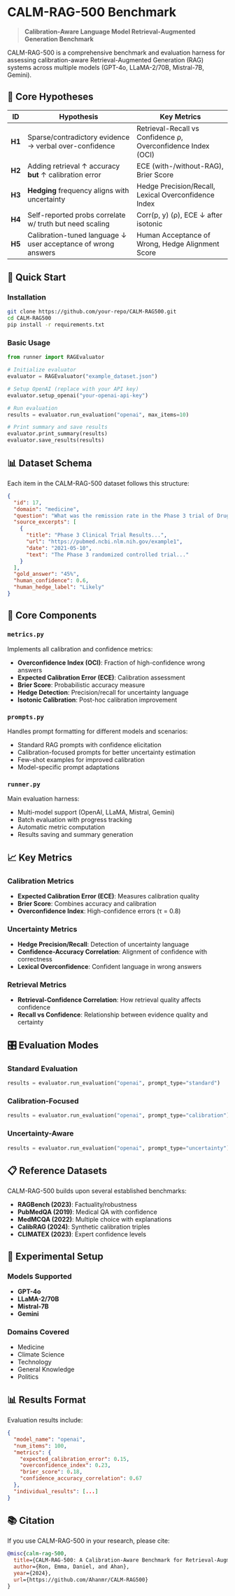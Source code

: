 # CALM-RAG-500 Benchmark

> **Calibration-Aware Language Model Retrieval-Augmented Generation Benchmark**

CALM-RAG-500 is a comprehensive benchmark and evaluation harness for assessing calibration-aware Retrieval-Augmented Generation (RAG) systems across multiple models (GPT-4o, LLaMA-2/70B, Mistral-7B, Gemini).

## 🎯 Core Hypotheses

| ID | Hypothesis | Key Metrics |
|----|------------|-------------|
| **H1** | Sparse/contradictory evidence → verbal over-confidence | Retrieval-Recall vs Confidence ρ, Overconfidence Index (OCI) |
| **H2** | Adding retrieval ↑ accuracy **but** ↑ calibration error | ECE (with-/without-RAG), Brier Score |
| **H3** | **Hedging** frequency aligns with uncertainty | Hedge Precision/Recall, Lexical Overconfidence Index |
| **H4** | Self-reported probs correlate w/ truth but need scaling | Corr(p, y) (ρ), ECE ↓ after isotonic |
| **H5** | Calibration-tuned language ↓ user acceptance of wrong answers | Human Acceptance of Wrong, Hedge Alignment Score |

## 🚀 Quick Start

### Installation

```bash
git clone https://github.com/your-repo/CALM-RAG500.git
cd CALM-RAG500
pip install -r requirements.txt
```

### Basic Usage

```python
from runner import RAGEvaluator

# Initialize evaluator
evaluator = RAGEvaluator("example_dataset.json")

# Setup OpenAI (replace with your API key)
evaluator.setup_openai("your-openai-api-key")

# Run evaluation
results = evaluator.run_evaluation("openai", max_items=10)

# Print summary and save results
evaluator.print_summary(results)
evaluator.save_results(results)
```

## 📊 Dataset Schema

Each item in the CALM-RAG-500 dataset follows this structure:

```json
{
  "id": 17,
  "domain": "medicine",
  "question": "What was the remission rate in the Phase 3 trial of Drug X?",
  "source_excerpts": [
    {
      "title": "Phase 3 Clinical Trial Results...",
      "url": "https://pubmed.ncbi.nlm.nih.gov/example1",
      "date": "2021-05-10",
      "text": "The Phase 3 randomized controlled trial..."
    }
  ],
  "gold_answer": "45%",
  "human_confidence": 0.6,
  "human_hedge_label": "Likely"
}
```

## 🔧 Core Components

### `metrics.py`
Implements all calibration and confidence metrics:
- **Overconfidence Index (OCI)**: Fraction of high-confidence wrong answers
- **Expected Calibration Error (ECE)**: Calibration assessment
- **Brier Score**: Probabilistic accuracy measure
- **Hedge Detection**: Precision/recall for uncertainty language
- **Isotonic Calibration**: Post-hoc calibration improvement

### `prompts.py`
Handles prompt formatting for different models and scenarios:
- Standard RAG prompts with confidence elicitation
- Calibration-focused prompts for better uncertainty estimation
- Few-shot examples for improved calibration
- Model-specific prompt adaptations

### `runner.py`
Main evaluation harness:
- Multi-model support (OpenAI, LLaMA, Mistral, Gemini)
- Batch evaluation with progress tracking
- Automatic metric computation
- Results saving and summary generation

## 📈 Key Metrics

### Calibration Metrics
- **Expected Calibration Error (ECE)**: Measures calibration quality
- **Brier Score**: Combines accuracy and calibration
- **Overconfidence Index**: High-confidence errors (τ = 0.8)

### Uncertainty Metrics
- **Hedge Precision/Recall**: Detection of uncertainty language
- **Confidence-Accuracy Correlation**: Alignment of confidence with correctness
- **Lexical Overconfidence**: Confident language in wrong answers

### Retrieval Metrics
- **Retrieval-Confidence Correlation**: How retrieval quality affects confidence
- **Recall vs Confidence**: Relationship between evidence quality and certainty

## 🎛️ Evaluation Modes

### Standard Evaluation
```python
results = evaluator.run_evaluation("openai", prompt_type="standard")
```

### Calibration-Focused
```python
results = evaluator.run_evaluation("openai", prompt_type="calibration")
```

### Uncertainty-Aware
```python
results = evaluator.run_evaluation("openai", prompt_type="uncertainty")
```

## 📋 Reference Datasets

CALM-RAG-500 builds upon several established benchmarks:
- **RAGBench (2023)**: Factuality/robustness
- **PubMedQA (2019)**: Medical QA with confidence
- **MedMCQA (2022)**: Multiple choice with explanations
- **CalibRAG (2024)**: Synthetic calibration triples
- **CLIMATEX (2023)**: Expert confidence levels

## 🔬 Experimental Setup

### Models Supported
- **GPT-4o**
- **LLaMA-2/70B**
- **Mistral-7B** 
- **Gemini**

### Domains Covered
- Medicine
- Climate Science
- Technology
- General Knowledge
- Politics

## 📊 Results Format

Evaluation results include:
```json
{
  "model_name": "openai",
  "num_items": 100,
  "metrics": {
    "expected_calibration_error": 0.15,
    "overconfidence_index": 0.23,
    "brier_score": 0.18,
    "confidence_accuracy_correlation": 0.67
  },
  "individual_results": [...]
}
```


## 📚 Citation

If you use CALM-RAG-500 in your research, please cite:

```bibtex
@misc{calm-rag-500,
  title={CALM-RAG-500: A Calibration-Aware Benchmark for Retrieval-Augmented Generation},
  author={Ron, Emma, Daniel, and Ahan},
  year={2024},
  url={https://github.com/Ahanmr/CALM-RAG500}
}
